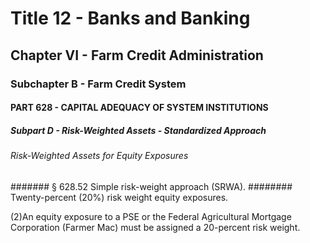 
# Title 12 - Banks and Banking
## Chapter VI - Farm Credit Administration
### Subchapter B - Farm Credit System
#### PART 628 - CAPITAL ADEQUACY OF SYSTEM INSTITUTIONS
##### Subpart D - Risk-Weighted Assets - Standardized Approach
###### Risk-Weighted Assets for Equity Exposures
####### § 628.52 Simple risk-weight approach (SRWA).
######## Twenty-percent (20%) risk weight equity exposures.

(2)An equity exposure to a PSE or the Federal Agricultural Mortgage Corporation (Farmer Mac) must be assigned a 20-percent risk weight.
